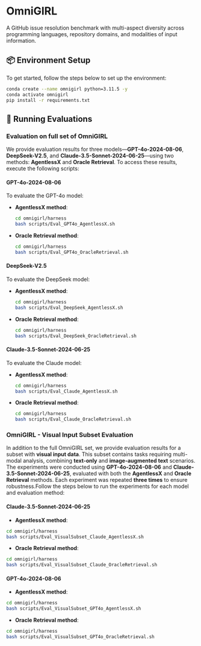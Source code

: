# OmniGIRL 
A GitHub issue resolution benchmark with multi-aspect diversity across programming languages, repository domains, and modalities of input information.


## 📦 Environment Setup

To get started, follow the steps below to set up the environment:

```bash
conda create --name omnigirl python=3.11.5 -y
conda activate omnigirl
pip install -r requirements.txt
```

## 🚀 Running Evaluations

### Evaluation on full set of OmniGIRL
We provide evaluation results for three models—**GPT-4o-2024-08-06**, **DeepSeek-V2.5**, and **Claude-3.5-Sonnet-2024-06-25**—using two methods: **AgentlessX** and **Oracle Retrieval**. To access these results, execute the following scripts:

#### GPT-4o-2024-08-06

To evaluate the GPT-4o model:

- **AgentlessX method**:
  ```bash
  cd omnigirl/harness
  bash scripts/Eval_GPT4o_AgentlessX.sh
  ```

- **Oracle Retrieval method**:
  ```bash
  cd omnigirl/harness
  bash scripts/Eval_GPT4o_OracleRetrieval.sh
  ```

#### DeepSeek-V2.5

To evaluate the DeepSeek model:

- **AgentlessX method**:
  ```bash
  cd omnigirl/harness
  bash scripts/Eval_DeepSeek_AgentlessX.sh
  ```

- **Oracle Retrieval method**:
  ```bash
  cd omnigirl/harness
  bash scripts/Eval_DeepSeek_OracleRetrieval.sh
  ```

#### Claude-3.5-Sonnet-2024-06-25

To evaluate the Claude model:

- **AgentlessX method**:
  ```bash
  cd omnigirl/harness
  bash scripts/Eval_Claude_AgentlessX.sh
  ```

- **Oracle Retrieval method**:
  ```bash
  cd omnigirl/harness
  bash scripts/Eval_Claude_OracleRetrieval.sh
  ```



### OmniGIRL - Visual Input Subset Evaluation

In addition to the full OmniGIRL set, we provide evaluation results for a subset with **visual input data**. This subset contains tasks requiring multi-modal analysis, combining **text-only** and **image-augmented text** scenarios. The experiments were conducted using **GPT-4o-2024-08-06** and **Claude-3.5-Sonnet-2024-06-25**, evaluated with both the **AgentlessX** and **Oracle Retrieval** methods. Each experiment was repeated **three times** to ensure robustness.Follow the steps below to run the experiments for each model and evaluation method:

#### Claude-3.5-Sonnet-2024-06-25

- **AgentlessX method**:

```bash
cd omnigirl/harness
bash scripts/Eval_VisualSubset_Claude_AgentlessX.sh
```

- **Oracle Retrieval method**:

```bash
cd omnigirl/harness
bash scripts/Eval_VisualSubset_Claude_OracleRetrieval.sh
```

#### GPT-4o-2024-08-06

- **AgentlessX method**:

```bash
cd omnigirl/harness
bash scripts/Eval_VisualSubset_GPT4o_AgentlessX.sh
```

- **Oracle Retrieval method**:

```bash
cd omnigirl/harness
bash scripts/Eval_VisualSubset_GPT4o_OracleRetrieval.sh
```

